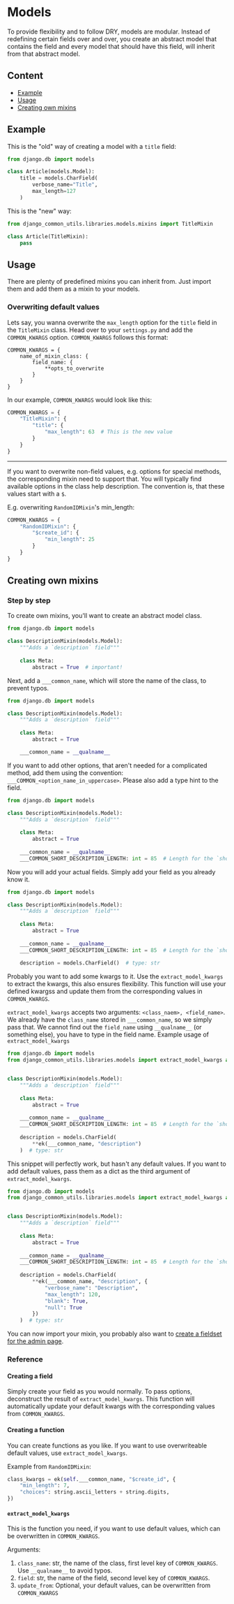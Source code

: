 # Models

To provide flexibility and to follow DRY, models are modular.
Instead of redefining certain fields over and over, you create an abstract
model that contains the field and every model that should have this field, will
inherit from that abstract model.

## Content

- [Example](#example)
- [Usage](#usage)
- [Creating own mixins](#creating-own-mixins)

## Example

This is the "old" way of creating a model with a `title` field:
```python
from django.db import models

class Article(models.Model):
    title = models.CharField(
        verbose_name="Title",
        max_length=127
    )
```

This is the "new" way:
```python
from django_common_utils.libraries.models.mixins import TitleMixin

class Article(TitleMixin):
    pass
```

## Usage

There are plenty of predefined mixins you can inherit from. Just import them and
add them as a mixin to your models.

### Overwriting default values

Lets say, you wanna overwrite the `max_length` option for the `title` field in the
`TitleMixin` class. Head over to your `settings.py` and add the `COMMON_KWARGS`
option. `COMMON_KWARGS` follows this format:
```
COMMON_KWARGS = {
    name_of_mixin_class: {
        field_name: {
            **opts_to_overwrite
        }   
    }
}
```

In our example, `COMMON_KWARGS` would look like this:
```python
COMMON_KWARGS = {
    "TitleMixin": {
        "title": {
            "max_length": 63  # This is the new value
        }
    }
}
```

---

If you want to overwrite non-field values, e.g. options for special methods, the
corresponding mixin need to support that. You will typically find available options
in the class help description. The convention is, that these values start with a
`$`.

E.g. overwriting `RandomIDMixin`'s min_length:
```python
COMMON_KWARGS = {
    "RandomIDMixin": {
        "$create_id": {
            "min_length": 25
        }
    }
}
```

## Creating own mixins

### Step by step

To create own mixins, you'll want to create an abstract model class.
```python
from django.db import models

class DescriptionMixin(models.Model):
    """Adds a `description` field"""
    
    class Meta:
        abstract = True  # important!
```

Next, add a `___common_name`, which will store the name of the class, to prevent
typos.

```python
from django.db import models

class DescriptionMixin(models.Model):
    """Adds a `description` field"""
    
    class Meta:
        abstract = True

    ___common_name = __qualname__
```

If you want to add other options, that aren't needed for a complicated method,
add them using the convention: `___COMMON_<option_name_in_uppercase>`. Please also
add a type hint to the field.
```python
from django.db import models

class DescriptionMixin(models.Model):
    """Adds a `description` field"""
    
    class Meta:
        abstract = True
    
    ___common_name = __qualname__
    ___COMMON_SHORT_DESCRIPTION_LENGTH: int = 85  # Length for the `short_title`
```

Now you will add your actual fields. Simply add your field as you already know it.
```python
from django.db import models

class DescriptionMixin(models.Model):
    """Adds a `description` field"""
    
    class Meta:
        abstract = True
    
    ___common_name = __qualname__
    ___COMMON_SHORT_DESCRIPTION_LENGTH: int = 85  # Length for the `short_title`
    
    description = models.CharField()  # type: str
```

Probably you want to add some kwargs to it. Use the `extract_model_kwargs` to
extract the kwargs, this also ensures flexibility. This function will use your 
defined kwargss and update them from the corresponding values in `COMMON_KWARGS`.

`extract_model_kwargs` accepts two arguments: `<class_naem>, <field_name>`. We already
have the `class_name` stored in `___common_name`, so we simply pass that.
We cannot find out the `field_name` using `__qualname__` (or something else), you
have to type in the field name. Example usage of `extract_model_kwargs`

```python
from django.db import models
from django_common_utils.libraries.models import extract_model_kwargs as ek  # Convention


class DescriptionMixin(models.Model):
    """Adds a `description` field"""
    
    class Meta:
        abstract = True
    
    ___common_name = __qualname__
    ___COMMON_SHORT_DESCRIPTION_LENGTH: int = 85  # Length for the `short_title`
    
    description = models.CharField(
        **ek(___common_name, "description")
    )  # type: str
```

This snippet will perfectly work, but hasn't any default values. If you want to add
default values, pass them as a dict as the third argument of `extract_model_kwargs`.
```python
from django.db import models
from django_common_utils.libraries.models import extract_model_kwargs as ek


class DescriptionMixin(models.Model):
    """Adds a `description` field"""
    
    class Meta:
        abstract = True
    
    ___common_name = __qualname__
    ___COMMON_SHORT_DESCRIPTION_LENGTH: int = 85  # Length for the `short_title`
    
    description = models.CharField(
        **ek(___common_name, "description", {
            "verbose_name": "Description",
            "max_length": 120,
            "blank": True,
            "null": True
        })
    )  # type: str
```

You can now import your mixin, you probably also want to 
[create a fieldset for the admin page](../fieldsets/README.md).

### Reference

#### Creating a field

Simply create your field as you would normally. To pass options, deconstruct the
result of `extract_model_kwargs`. This function will automatically update your
default kwargs with the corresponding values from `COMMON_KWARGS`.

#### Creating a function

You can create functions as you like. If you want to use overwriteable default
values, use `extract_model_kwargs`.

Example from `RandomIDMixin`:
```python
class_kwargs = ek(self.___common_name, "$create_id", {
    "min_length": 7,
    "choices": string.ascii_letters + string.digits,
})
```

#### `extract_model_kwargs`

This is the function you need, if you want to use default values, which can be
overwritten in `COMMON_KWARGS`.

Arguments:

1. `class_name`: str, the name of the class, first level key of `COMMON_KWARGS`.
Use `__qualname__` to avoid typos.
2. `field`: str, the name of the field, second level key of `COMMON_KWARGS`.
3. `update_from`: Optional<Kwargs>, your default values, can be 
overwritten from `COMMON_KWARGS`
